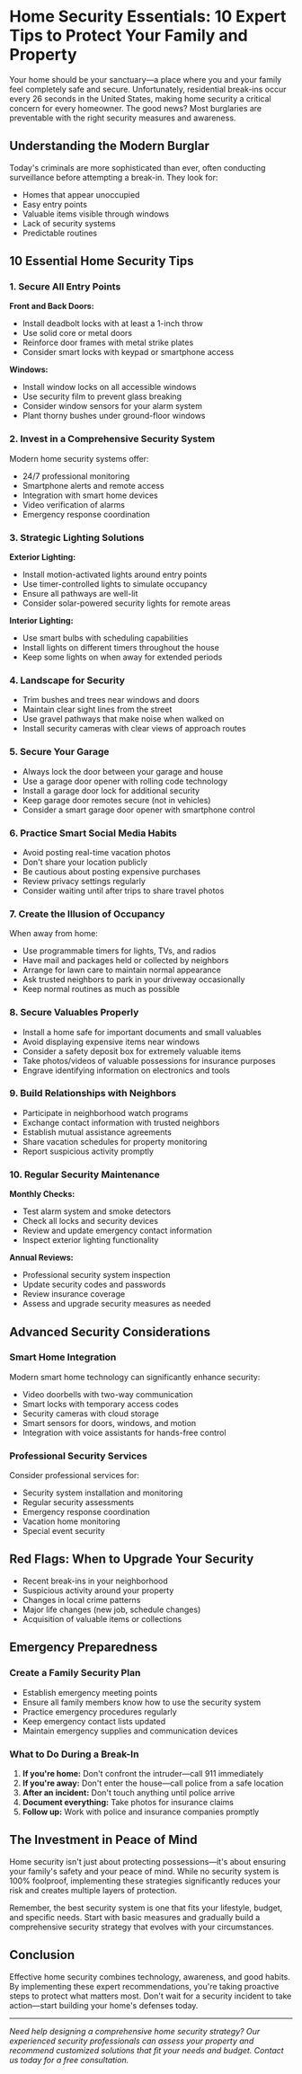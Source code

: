 # Home Security Essentials: 10 Expert Tips to Protect Your Family and Property

Your home should be your sanctuary—a place where you and your family feel completely safe and secure. Unfortunately, residential break-ins occur every 26 seconds in the United States, making home security a critical concern for every homeowner. The good news? Most burglaries are preventable with the right security measures and awareness.

## Understanding the Modern Burglar

Today's criminals are more sophisticated than ever, often conducting surveillance before attempting a break-in. They look for:

- Homes that appear unoccupied
- Easy entry points
- Valuable items visible through windows
- Lack of security systems
- Predictable routines

## 10 Essential Home Security Tips

### 1. Secure All Entry Points

**Front and Back Doors:**
- Install deadbolt locks with at least a 1-inch throw
- Use solid core or metal doors
- Reinforce door frames with metal strike plates
- Consider smart locks with keypad or smartphone access

**Windows:**
- Install window locks on all accessible windows
- Use security film to prevent glass breaking
- Consider window sensors for your alarm system
- Plant thorny bushes under ground-floor windows

### 2. Invest in a Comprehensive Security System

Modern home security systems offer:
- 24/7 professional monitoring
- Smartphone alerts and remote access
- Integration with smart home devices
- Video verification of alarms
- Emergency response coordination

### 3. Strategic Lighting Solutions

**Exterior Lighting:**
- Install motion-activated lights around entry points
- Use timer-controlled lights to simulate occupancy
- Ensure all pathways are well-lit
- Consider solar-powered security lights for remote areas

**Interior Lighting:**
- Use smart bulbs with scheduling capabilities
- Install lights on different timers throughout the house
- Keep some lights on when away for extended periods

### 4. Landscape for Security

- Trim bushes and trees near windows and doors
- Maintain clear sight lines from the street
- Use gravel pathways that make noise when walked on
- Install security cameras with clear views of approach routes

### 5. Secure Your Garage

- Always lock the door between your garage and house
- Use a garage door opener with rolling code technology
- Install a garage door lock for additional security
- Keep garage door remotes secure (not in vehicles)
- Consider a smart garage door opener with smartphone control

### 6. Practice Smart Social Media Habits

- Avoid posting real-time vacation photos
- Don't share your location publicly
- Be cautious about posting expensive purchases
- Review privacy settings regularly
- Consider waiting until after trips to share travel photos

### 7. Create the Illusion of Occupancy

When away from home:
- Use programmable timers for lights, TVs, and radios
- Have mail and packages held or collected by neighbors
- Arrange for lawn care to maintain normal appearance
- Ask trusted neighbors to park in your driveway occasionally
- Keep normal routines as much as possible

### 8. Secure Valuables Properly

- Install a home safe for important documents and small valuables
- Avoid displaying expensive items near windows
- Consider a safety deposit box for extremely valuable items
- Take photos/videos of valuable possessions for insurance purposes
- Engrave identifying information on electronics and tools

### 9. Build Relationships with Neighbors

- Participate in neighborhood watch programs
- Exchange contact information with trusted neighbors
- Establish mutual assistance agreements
- Share vacation schedules for property monitoring
- Report suspicious activity promptly

### 10. Regular Security Maintenance

**Monthly Checks:**
- Test alarm system and smoke detectors
- Check all locks and security devices
- Review and update emergency contact information
- Inspect exterior lighting functionality

**Annual Reviews:**
- Professional security system inspection
- Update security codes and passwords
- Review insurance coverage
- Assess and upgrade security measures as needed

## Advanced Security Considerations

### Smart Home Integration

Modern smart home technology can significantly enhance security:
- Video doorbells with two-way communication
- Smart locks with temporary access codes
- Security cameras with cloud storage
- Smart sensors for doors, windows, and motion
- Integration with voice assistants for hands-free control

### Professional Security Services

Consider professional services for:
- Security system installation and monitoring
- Regular security assessments
- Emergency response coordination
- Vacation home monitoring
- Special event security

## Red Flags: When to Upgrade Your Security

- Recent break-ins in your neighborhood
- Suspicious activity around your property
- Changes in local crime patterns
- Major life changes (new job, schedule changes)
- Acquisition of valuable items or collections

## Emergency Preparedness

### Create a Family Security Plan

- Establish emergency meeting points
- Ensure all family members know how to use the security system
- Practice emergency procedures regularly
- Keep emergency contact lists updated
- Maintain emergency supplies and communication devices

### What to Do During a Break-In

1. **If you're home:** Don't confront the intruder—call 911 immediately
2. **If you're away:** Don't enter the house—call police from a safe location
3. **After an incident:** Don't touch anything until police arrive
4. **Document everything:** Take photos for insurance claims
5. **Follow up:** Work with police and insurance companies promptly

## The Investment in Peace of Mind

Home security isn't just about protecting possessions—it's about ensuring your family's safety and your peace of mind. While no security system is 100% foolproof, implementing these strategies significantly reduces your risk and creates multiple layers of protection.

Remember, the best security system is one that fits your lifestyle, budget, and specific needs. Start with basic measures and gradually build a comprehensive security strategy that evolves with your circumstances.

## Conclusion

Effective home security combines technology, awareness, and good habits. By implementing these expert recommendations, you're taking proactive steps to protect what matters most. Don't wait for a security incident to take action—start building your home's defenses today.

---

*Need help designing a comprehensive home security strategy? Our experienced security professionals can assess your property and recommend customized solutions that fit your needs and budget. Contact us today for a free consultation.*